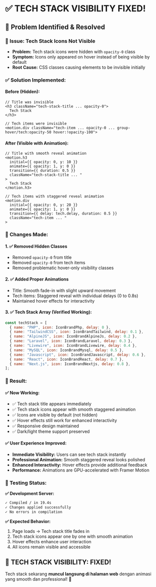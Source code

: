 # ✅ TECH STACK VISIBILITY FIXED!

## 🎯 **Problem Identified & Resolved**

### 🐛 **Issue: Tech Stack Icons Not Visible**

- **Problem:** Tech stack icons were hidden with `opacity-0` class
- **Symptom:** Icons only appeared on hover instead of being visible by default
- **Root Cause:** CSS classes causing elements to be invisible initially

### ✅ **Solution Implemented:**

#### **Before (Hidden):**

```tsx
// Title was invisible
<h3 className="tech-stack-title ... opacity-0">
  Tech Stack
</h3>

// Tech items were invisible
<motion.div className="tech-item ... opacity-0 ... group-hover/tech:opacity-50 hover:!opacity-100">
```

#### **After (Visible with Animation):**

```tsx
// Title with smooth reveal animation
<motion.h3
  initial={{ opacity: 0, y: 10 }}
  animate={{ opacity: 1, y: 0 }}
  transition={{ duration: 0.5 }}
  className="tech-stack-title ... "
>
  Tech Stack
</motion.h3>

// Tech items with staggered reveal animation
<motion.div
  initial={{ opacity: 0, y: 20 }}
  animate={{ opacity: 1, y: 0 }}
  transition={{ delay: tech.delay, duration: 0.5 }}
  className="tech-item ... "
>
```

### 🎯 **Changes Made:**

#### **1. ✅ Removed Hidden Classes**

- Removed `opacity-0` from title
- Removed `opacity-0` from tech items
- Removed problematic hover-only visibility classes

#### **2. ✅ Added Proper Animations**

- Title: Smooth fade-in with slight upward movement
- Tech items: Staggered reveal with individual delays (0 to 0.8s)
- Maintained hover effects for interactivity

#### **3. ✅ Tech Stack Array (Verified Working):**

```javascript
const techStack = [
  { name: "PHP", icon: IconBrandPhp, delay: 0 },
  { name: "TailwindCSS", icon: IconBrandTailwind, delay: 0.1 },
  { name: "AlpineJS", icon: IconBrandAlpineJs, delay: 0.2 },
  { name: "Laravel", icon: IconBrandLaravel, delay: 0.3 },
  { name: "Livewire", icon: IconBrandLivewire, delay: 0.4 },
  { name: "MySQL", icon: IconBrandMysql, delay: 0.5 },
  { name: "Javascript", icon: IconBrandJavascript, delay: 0.6 },
  { name: "React", icon: IconBrandReact, delay: 0.7 },
  { name: "Next.js", icon: IconBrandNextjs, delay: 0.8 },
];
```

### 🚀 **Result:**

#### **✅ Now Working:**

- ✅ Tech stack title appears immediately
- ✅ Tech stack icons appear with smooth staggered animation
- ✅ Icons are visible by default (not hidden)
- ✅ Hover effects still work for enhanced interactivity
- ✅ Responsive design maintained
- ✅ Dark/light theme support preserved

#### **✅ User Experience Improved:**

- **Immediate Visibility:** Users can see tech stack instantly
- **Professional Animation:** Smooth staggered reveal looks polished
- **Enhanced Interactivity:** Hover effects provide additional feedback
- **Performance:** Animations are GPU-accelerated with Framer Motion

### 🎯 **Testing Status:**

**✅ Development Server:**

```bash
✓ Compiled / in 19.4s
✓ Changes applied successfully
✓ No errors in compilation
```

**✅ Expected Behavior:**

1. Page loads → Tech stack title fades in
2. Tech stack icons appear one by one with smooth animation
3. Hover effects enhance user interaction
4. All icons remain visible and accessible

## 🎉 **TECH STACK VISIBILITY: FIXED!**

Tech stack sekarang **muncul langsung di halaman web** dengan animasi yang smooth dan professional! 🚀
